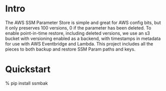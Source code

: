 # Intro

The AWS SSM Parameter Store is simple and great for AWS config bits,
but it only preserves 100 versions, 0 if the parameter has been
deleted. To enable point-in-time restore, including deleted versions,
we use an s3 bucket with versioning enabled as a backend, with
timestamps in metadata for use with AWS Eventbridge and Lambda. This
project includes all the pieces to both backup and restore SSM Param
paths and keys.

# Quickstart

% pip install ssmbak

